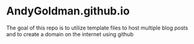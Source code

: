 AndyGoldman.github.io
=====================

The goal of this repo is to utilize template files to host multiple blog posts and to create a domain on the internet using github
